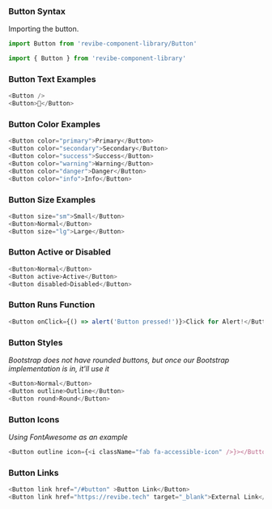 ### Button Syntax

Importing the button.
```js static
import Button from 'revibe-component-library/Button'

import { Button } from 'revibe-component-library'
```

### Button Text Examples
```js padded
<Button />
<Button>🍕</Button>
```

### Button Color Examples
```js padded
<Button color="primary">Primary</Button>
<Button color="secondary">Secondary</Button>
<Button color="success">Success</Button>
<Button color="warning">Warning</Button>
<Button color="danger">Danger</Button>
<Button color="info">Info</Button>
```

### Button Size Examples
```js padded
<Button size="sm">Small</Button>
<Button>Normal</Button>
<Button size="lg">Large</Button>
```

### Button Active or Disabled
```js padded
<Button>Normal</Button>
<Button active>Active</Button>
<Button disabled>Disabled</Button>
```

### Button Runs Function
```js
<Button onClick={() => alert('Button pressed!')}>Click for Alert!</Button>
```

### Button Styles
*Bootstrap does not have rounded buttons, but once our Bootstrap implementation is in, it'll use it*
```js padded
<Button>Normal</Button>
<Button outline>Outline</Button>
<Button round>Round</Button>
```

### Button Icons
*Using FontAwesome as an example*
```js padded
<Button outline icon={<i className="fab fa-accessible-icon" />}></Button>
```

### Button Links
```js padded
<Button link href="/#button" >Button Link</Button>
<Button link href="https://revibe.tech" target="_blank">External Link</Button>
```